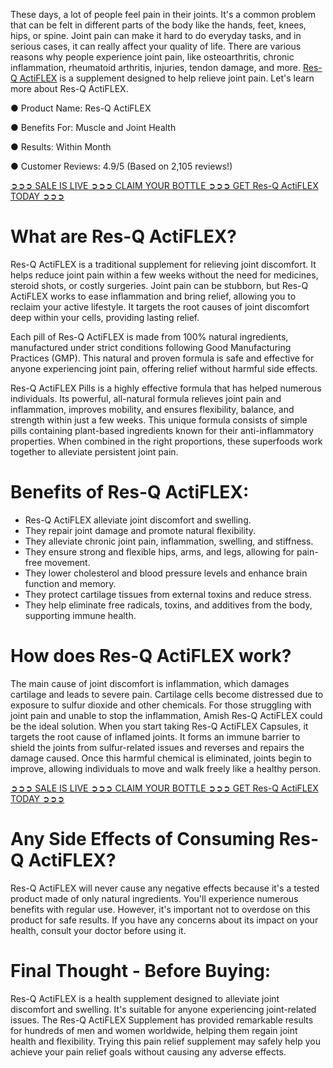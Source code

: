 These days, a lot of people feel pain in their joints. It's a common problem that can be felt in different parts of the body like the hands, feet, knees, hips, or spine. Joint pain can make it hard to do everyday tasks, and in serious cases, it can really affect your quality of life. There are various reasons why people experience joint pain, like osteoarthritis, chronic inflammation, rheumatoid arthritis, injuries, tendon damage, and more. [Res-Q ActiFLEX](https://www.facebook.com/resqactiflex/) is a supplement designed to help relieve joint pain. Let's learn more about Res-Q ActiFLEX.

● Product Name: Res-Q ActiFLEX

‍● Benefits For: Muscle and Joint Health

● Results: Within Month

● Customer Reviews: 4.9/5 (Based on 2,105 reviews!) ‍

[➲➲➲ SALE IS LIVE ➲➲➲ CLAIM YOUR BOTTLE ➲➲➲ GET Res-Q ActiFLEX TODAY ➲➲➲](https://atozsupplement.com/res-q-actiflex/)

# What are Res-Q ActiFLEX?

Res-Q ActiFLEX is a traditional supplement for relieving joint discomfort. It helps reduce joint pain within a few weeks without the need for medicines, steroid shots, or costly surgeries. Joint pain can be stubborn, but Res-Q ActiFLEX works to ease inflammation and bring relief, allowing you to reclaim your active lifestyle. It targets the root causes of joint discomfort deep within your cells, providing lasting relief.

Each pill of Res-Q ActiFLEX is made from 100% natural ingredients, manufactured under strict conditions following Good Manufacturing Practices (GMP). This natural and proven formula is safe and effective for anyone experiencing joint pain, offering relief without harmful side effects.

Res-Q ActiFLEX Pills is a highly effective formula that has helped numerous individuals. Its powerful, all-natural formula relieves joint pain and inflammation, improves mobility, and ensures flexibility, balance, and strength within just a few weeks. This unique formula consists of simple pills containing plant-based ingredients known for their anti-inflammatory properties. When combined in the right proportions, these superfoods work together to alleviate persistent joint pain.

# Benefits of Res-Q ActiFLEX:

- Res-Q ActiFLEX alleviate joint discomfort and swelling.
- They repair joint damage and promote natural flexibility.
- They alleviate chronic joint pain, inflammation, swelling, and stiffness.
- They ensure strong and flexible hips, arms, and legs, allowing for pain-free movement.
- They lower cholesterol and blood pressure levels and enhance brain function and memory.
- They protect cartilage tissues from external toxins and reduce stress.
- They help eliminate free radicals, toxins, and additives from the body, supporting immune health.

# How does Res-Q ActiFLEX work?

The main cause of joint discomfort is inflammation, which damages cartilage and leads to severe pain. Cartilage cells become distressed due to exposure to sulfur dioxide and other chemicals. For those struggling with joint pain and unable to stop the inflammation, Amish Res-Q ActiFLEX could be the ideal solution. When you start taking Res-Q ActiFLEX Capsules, it targets the root cause of inflamed joints. It forms an immune barrier to shield the joints from sulfur-related issues and reverses and repairs the damage caused. Once this harmful chemical is eliminated, joints begin to improve, allowing individuals to move and walk freely like a healthy person.

[➲➲➲ SALE IS LIVE ➲➲➲ CLAIM YOUR BOTTLE ➲➲➲ GET Res-Q ActiFLEX TODAY ➲➲➲](https://atozsupplement.com/res-q-actiflex/)

# Any Side Effects of Consuming Res-Q ActiFLEX?

Res-Q ActiFLEX will never cause any negative effects because it's a tested product made of only natural ingredients. You'll experience numerous benefits with regular use. However, it's important not to overdose on this product for safe results. If you have any concerns about its impact on your health, consult your doctor before using it.

# Final Thought - Before Buying:

Res-Q ActiFLEX is a health supplement designed to alleviate joint discomfort and swelling. It's suitable for anyone experiencing joint-related issues. The Res-Q ActiFLEX Supplement has provided remarkable results for hundreds of men and women worldwide, helping them regain joint health and flexibility. Trying this pain relief supplement may safely help you achieve your pain relief goals without causing any adverse effects.
